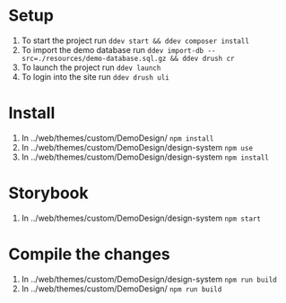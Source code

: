 # Setup
1. To start the project run `ddev start && ddev composer install`
2. To import the demo database run `ddev import-db --src=./resources/demo-database.sql.gz && ddev drush cr`
3. To launch the project run `ddev launch`
4. To login into the site run `ddev drush uli`

# Install
1. In ../web/themes/custom/DemoDesign/ `npm install`
2. In ../web/themes/custom/DemoDesign/design-system `npm use`
3. In ../web/themes/custom/DemoDesign/design-system `npm install`

# Storybook
1. In ../web/themes/custom/DemoDesign/design-system `npm start`

# Compile the changes
1. In ../web/themes/custom/DemoDesign/design-system `npm run build`
2. In ../web/themes/custom/DemoDesign/ `npm run build`
